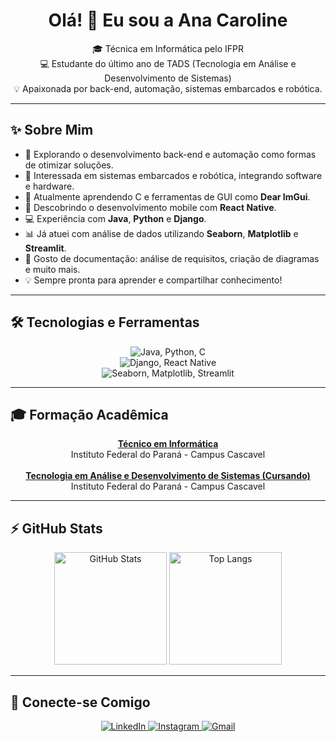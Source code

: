 <h1 align="center">Olá! 👋 Eu sou a Ana Caroline</h1>

<p align="center">
🎓 Técnica em Informática pelo IFPR <br/>
💻 Estudante do último ano de TADS (Tecnologia em Análise e Desenvolvimento de Sistemas) <br/>
💡 Apaixonada por back-end, automação, sistemas embarcados e robótica.
</p>

<hr>

## ✨ Sobre Mim

- 🚀 Explorando o desenvolvimento back-end e automação como formas de otimizar soluções.  
- 🤖 Interessada em sistemas embarcados e robótica, integrando software e hardware.  
- 🌱 Atualmente aprendendo C e ferramentas de GUI como **Dear ImGui**.  
- 📱 Descobrindo o desenvolvimento mobile com **React Native**.  
- 💻 Experiência com **Java**, **Python** e **Django**.  
- 📊 Já atuei com análise de dados utilizando **Seaborn**, **Matplotlib** e **Streamlit**.  
- 📝 Gosto de documentação: análise de requisitos, criação de diagramas e muito mais.  
- 💡 Sempre pronta para aprender e compartilhar conhecimento!

---

## 🛠️ Tecnologias e Ferramentas

<p align="center">
  <img src="https://skillicons.dev/icons?i=java,python,c" alt="Java, Python, C"/>
  <br/>
  <img src="https://skillicons.dev/icons?i=django,reactnative" alt="Django, React Native"/>
  <br/>
  <img src="https://skillicons.dev/icons?i=seaborn,matplotlib,streamlit" alt="Seaborn, Matplotlib, Streamlit"/>
</p>

---

## 🎓 Formação Acadêmica

<p align="center">
  <b><ins>Técnico em Informática</ins></b><br/>
  Instituto Federal do Paraná - Campus Cascavel
  <br/><br/>
  <b><ins>Tecnologia em Análise e Desenvolvimento de Sistemas (Cursando)</ins></b><br/>
  Instituto Federal do Paraná - Campus Cascavel
</p>

---

## ⚡ GitHub Stats

<p align="center">
  <img height="180em" src="https://github-readme-stats.vercel.app/api?username=ACPedrosa&show_icons=true&theme=dark&rank_icon=github&count_private=true" alt="GitHub Stats"/>
  <img height="180em" src="https://github-readme-stats.vercel.app/api/top-langs/?username=ACPedrosa&layout=compact&langs_count=168&theme=dark" alt="Top Langs"/>
</p>

---

## 💬 Conecte-se Comigo

<p align="center">
  <a href="https://www.linkedin.com/in/seu-perfil-linkedin-aqui" target="_blank">
    <img src="https://img.shields.io/badge/LinkedIn-black?style=for-the-badge&logo=linkedin&logoColor=0077B5" alt="LinkedIn"/>
  </a>
  <a href="https://www.instagram.com/aninha0524/" target="_blank">
    <img src="https://img.shields.io/badge/Instagram-black?style=for-the-badge&logo=instagram&logoColor=E4405F" alt="Instagram"/>
  </a>
  <a href="mailto:seuemail@gmail.com">
    <img src="https://img.shields.io/badge/Gmail-black?style=for-the-badge&logo=gmail&logoColor=D14836" alt="Gmail"/>
  </a>
</p>
